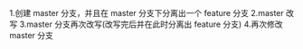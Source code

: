 1.创建 master 分支，并且在 master 分支下分离出一个 feature 分支
2.master 改写
3.master 分支再次改写(改写完后并在此时分离出 feature 分支)
4.再次修改 master 分支